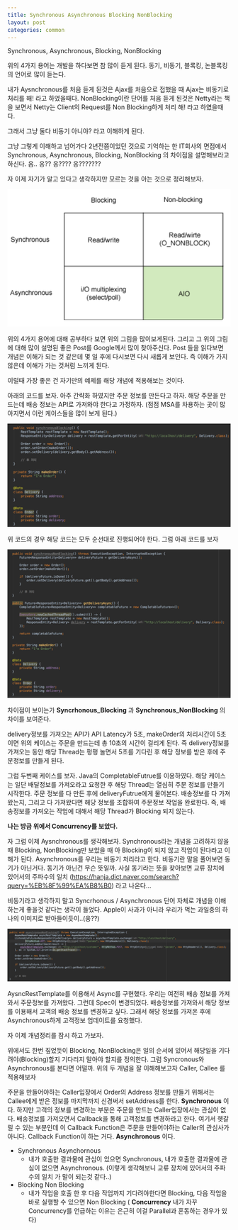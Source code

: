 ```yaml
---
title: Synchronous Asynchronous Blocking NonBlocking
layout: post
categories: common
---
```


Synchronous, Asynchronous, Blocking, NonBlocking

위의 4가지 용어는 개발을 하다보면 참 많이 듣게 된다. 
동기, 비동기, 블록킹, 논블록킹의 언어로 많이 듣는다. 

내가 Aysnchronous를 처음 듣게 된것은 Ajax를 처음으로 접했을 때 Ajax는 비동기로 처리를 해! 라고 하였을때다.
NonBlocking이란 단어를 처음 듣게 된것은 Netty라는 책을 보면서 Netty는 Client의 Request를 Non Blocking하게 처리 해! 라고 하였을때다.

그래서 그냥 둘다 비동기 아니야? 라고 이해하게 된다. 

그냥 그렇게 이해하고 넘어가다 2년전쯤이었던 것으로 기억하는 한 IT회사의 면접에서 
Synchronous, Asynchronous, Blocking, NonBlocking 의 차이점을 설명해보라고 하신다. 
음.. 응?? 응???? 응???????

자 이제 자기가 알고 있다고 생각하지만 모르는 것을 아는 것으로 정리해보자.

![asyncsyncblockingnonblocking](/assets/img/syncasyncblockingnonblocking/asyncsyncblockingnonblocking.png)

위의 4가지 용어에 대해 공부하다 보면 위의 그림을 많이보게된다. 그리고 그 위의 그림에 대해 많이 설명된 좋은 Post를 Google께서 많이 찾아주신다. Post 들을 읽다보면 개념은 이해가 되는 것 같은데 몇 일 후에 다시보면 다시 새롭게 보인다. 즉 이해가 가지 않은데 이해가 가는 것처럼 느끼게 된다.

이럴때 가장 좋은 건 자기만의 예제를 해당 개념에 적용해보는 것이다. 

아래의 코드를 보자. 아주 간략화 하였지만 주문 정보를 만든다고 하자. 해당 주문을 만드는데 배송 정보는 API로 가져와야 한다고 가정하자. (점점 MSA를 차용하는 곳이 많아지면서 이런 케이스들을 많이 보게 된다.)

![asyncsyncblockingnonblocking](/assets/img/syncasyncblockingnonblocking/synchronous_blocking.png)

위 코드의 경우 해당 코드는 모두 순선대로 진행되어야 한다.  그럼 아래 코드를 보자

![synchronous_nonblocking](/assets/img/syncasyncblockingnonblocking/synchronous_nonblocking.png)

차이점이 보이는가 **Syncrhonous_Blocking** 과 **Synchronous_NonBlocking** 의 차이를 보여준다. 

delivery정보를 가져오는 API가 API Latency가 5초, makeOrder의 처리시간이 5초이면 위의 케이스는 주문을 만드는데 총 10초의 시간이 걸리게 된다. 
즉 delivery정보를 가져오는 동안 해당 Thread는 펑펑 놀면서 5초를 기다린 후 해당 정보를 받은 후에 주문정보를 만들게 된다.

그럼 두번째 케이스를 보자. Java의 CompletableFutrue를 이용하였다. 해당 케이스는 일단 배달정보를 가져오라고 요청한 후 해당 Thread는 열심히 주문 정보를 만들기 시작한다. 주문 정보를 다 만든 후에 deliveryFutrue에게 물어본다. 배송정보를 다 가져왔는지, 그리고 다 가져왔다면 해당 정보를 조합하여 주문정보 작업을 완료한다. 즉, 배송정보를 가져오는 작업에 대해서 해당 Thread가 Blocking 되지 않는다.

**나는 방금 위에서 Concurrency를 보았다.**

자 그럼 이제 Aysnchronous를 생각해보자. Synchronous라는 개념을 고려하지 않을때 Blocking, NonBlocking만 보았을 때 아 Blocking이 되지 않고 작업이 된다라고 이해가 된다. Asynchronous를 우리는 비동기 처리라고 한다. 비동기란 말을 풀어보면 동기가 아닌거다. 동기가 아닌건 무슨 뜻일까. 사실 동기라는 뜻을 찾아보면 교류 장치에 있어서의 주파수의 일치 (https://hanja.dict.naver.com/search?query=%EB%8F%99%EA%B8%B0) 라고 나온다...

비동기라고 생각하지 말고 Syncrhonous / Asynchronous 단어 자체로 개념을 이해하는게 좋을것 같다는 생각이 들었다. Apple이 사과가 아니라 우리가 먹는 과일중의 하나의 이미지로 받아들이듯이..(웅??)

![asynchronous_nonblocking](/assets/img/syncasyncblockingnonblocking/asynchronous_nonblocking.png)

AysncRestTemplate를 이용해서 Async를 구현했다. 우리는 여전히 배송 정보를 가져와서 주문정보를 가져왔다. 그런데 Spec이 변경되었다. 배송정보를 가져와서 해당 정보를 이용해서 고객의 배송 정보를 변경하고 싶다. 그래서 해당 정보를 가져온 후에 Asynchronous하게 고객정보 업데이트를 요청했다. 

자 이제 개념정리를 잠시 하고 가보자. 

위에서도 한번 짚었듯이 Blocking, NonBlocking은 일의 순서에 있어서 해당일을 기다려야(Blocking)할지 기다리지 말아야 할지를 정의한다. 그럼 Syncronous와 Asynchronous를 본다면 어떨까. 위의 두 개념을 잘 이해해보고자 Caller, Callee 를 적용해보자 

주문을 만들어야하는 Caller입장에서 Order의 Address 정보를 만들기 위해서는 Callee에게 받은 정보를 마지막까지 신경써서 setAddress를 한다. **Synchronous** 이다.   하지만 고객의 정보를 변경하는 부분은 주문을 만드는 Caller입장에서는 관심이 없다. 배송정보를 가져오면서 Callback을 통해 고객정보를 변경하라고 한다. 여기서 헷갈릴 수 있는 부분인데 이 Callback Function은 주문을 만들어야하는 Caller의 관심사가 아니다. Callback Function이 하는 거다. **Asynchronous** 이다.

* Synchronous Asynchornous
	* 내가 호출한 결과물에 관심이 있으면 Synchronous, 내가 호출한 결과물에 관심이 없으면 Asynchronous. (이렇게 생각해보니 교류 장치에 있어서의 주파수의 일치 가 말이 되는것 같다..)
* Blocking Non Blocking
	* 내가 작업을 호출 한 후 다음 작업까지 기다려야한다면 Blocking, 다음 작업을 바로 실행할 수 있으면 Non Blocking ( **Concurrency** 내가 자꾸 Concurrency를 언급하는 이유는 은근히 이걸 Parallel과 혼동하는 경우가 있다)